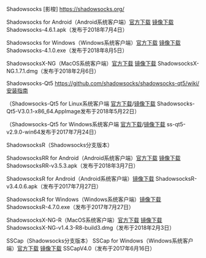 
Shadowsocks [影梭] https://shadowsocks.org/


Shadowsocks for Android（Android系统客户端）[官方下载](https://github.com/shadowsocks/shadowsocks-android/releases) [镜像下载](https://coding.net/u/Download-Mirrors/p/SS-SSR/git/raw/master/shadowsocks-4.6.1.apk) Shadowsocks-4.6.1.apk（发布于2018年7月4日）

Shadowsocks for Windows（Windows系统客户端）[官方下载](https://github.com/shadowsocks/shadowsocks-windows/releases) [镜像下载](https://coding.net/u/Download-Mirrors/p/SS-SSR/git/raw/master/Shadowsocks-4.1.0.zip) Shadowsocks-4.1.0.exe（发布于2018年8月5日）

ShadowsocksX-NG（MacOS系统客户端）[官方下载](https://github.com/shadowsocks/ShadowsocksX-NG/releases/) [镜像下载](https://coding.net/u/Download-Mirrors/p/SS-SSR/git/raw/master/ShadowsocksX-NG.1.7.1.zip) ShadowsocksX-NG.1.7.1.dmg（发布于2018年2月6日）

Shadowsocks-Qt5 https://github.com/shadowsocks/shadowsocks-qt5/wiki/安装指南

（Shadowsocks-Qt5 for Linux系统客户端 [官方下载](https://github.com/shadowsocks/shadowsocks-qt5/releases)/[镜像下载](https://coding.net/u/Download-Mirrors/p/SS-SSR/git/raw/master/Shadowsocks-Qt5-3.0.1-x86_64.AppImage) Shadowsocks-Qt5-V3.0.1-x86_64.AppImage发布于2018年5月22日）

（Shadowsocks-Qt5 for Windows系统客户端 [官方下载](https://github.com/shadowsocks/shadowsocks-qt5/releases/download/v2.9.0/ss-qt5-v2.9.0-win64.7z)/[镜像下载](https://coding.net/u/Download-Mirrors/p/SS-SSR/git/raw/master/ss-qt5-v2.9.0-win64.7z) ss-qt5-v2.9.0-win64发布于2017年7月24日）


ShadowsocksR（Shadowsocks分支版本）

ShadowsocksRR for Android（Android系统客户端）[官方下载](https://github.com/shadowsocksrr/shadowsocksr-android/releases) [镜像下载](https://coding.net/u/Download-Mirrors/p/SS-SSR/git/raw/master/ShadowsocksRR-v3.5.3.apk)  ShadowsocksRR-v3.5.3.apk（发布于2018年3月7日）

ShadowsocksR for Android（Android系统客户端）[镜像下载](https://coding.net/u/Download-Mirrors/p/SS-SSR/git/raw/master/ShadowsocksR-v3.4.0.6.apk) ShadowsocksR-v3.4.0.6.apk（发布于2017年7月27日）

ShadowsocksR for Windows（Windows系统客户端）[镜像下载](https://coding.net/u/Download-Mirrors/p/SS-SSR/git/raw/master/ShadowsocksR-4.7.0.7z)ShadowsocksR-4.7.0.exe（发布于2017年7月27日）

ShadowsocksX-NG-R（MacOS系统客户端）[官方下载](https://github.com/qinyuhang/ShadowsocksX-NG-R/releases) [镜像下载](https://coding.net/u/Download-Mirrors/p/SS-SSR/git/raw/master/ShadowsocksX-NG-v1.4.3-R8-build3.dmg) ShadowsocksX-NG-v1.4.3-R8-build3.dmg（发布于2018年2月3日）

SSCap（Shadowsocks分支版本）
SSCap for Windows（Windows系统客户端）[官方下载](https://sourceforge.net/projects/sscap/) [镜像下载](https://coding.net/u/Download-Mirrors/p/SS-SSR/git/raw/master/SSCapV4.0.rar) SSCapV4.0（发布于2017年6月16日）

